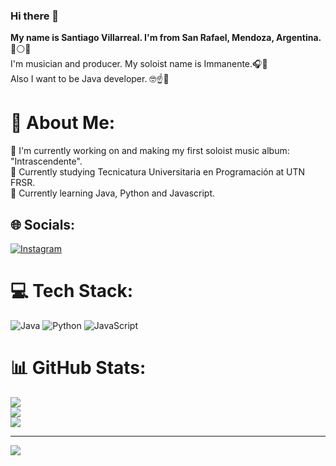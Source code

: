 ### Hi there 👋

**My name is Santiago Villarreal. I'm from San Rafael, Mendoza, Argentina.** 🔵⚪🔵<br>I'm musician and producer. My soloist name is Immanente.🎧🎹<br>Also I want to be Java developer. 🤓☝️🧠

# 💫 About Me:
🎸 I'm currently working on and making my first soloist music album: "Intrascendente".<br>📖 Currently studying Tecnicatura Universitaria en Programación at UTN FRSR.<br>🌱 Currently learning Java, Python and Javascript.<br>


## 🌐 Socials:
[![Instagram](https://img.shields.io/badge/Instagram-%23E4405F.svg?logo=Instagram&logoColor=white)](https://www.instagram.com/vantisilla) 

# 💻 Tech Stack:
![Java](https://img.shields.io/badge/java-%23ED8B00.svg?style=for-the-badge&logo=openjdk&logoColor=white) ![Python](https://img.shields.io/badge/python-3670A0?style=for-the-badge&logo=python&logoColor=ffdd54) ![JavaScript](https://img.shields.io/badge/javascript-%23323330.svg?style=for-the-badge&logo=javascript&logoColor=%23F7DF1E)
# 📊 GitHub Stats:
![](https://github-readme-stats.vercel.app/api?username=santimvillarreal&theme=merko&hide_border=false&include_all_commits=false&count_private=false)<br/>
![](https://github-readme-streak-stats.herokuapp.com/?user=santimvillarreal&theme=merko&hide_border=false)<br/>
![](https://github-readme-stats.vercel.app/api/top-langs/?username=santimvillarreal&theme=merko&hide_border=false&include_all_commits=false&count_private=false&layout=compact)

---
[![](https://visitcount.itsvg.in/api?id=santimvillarreal&icon=0&color=8)](https://visitcount.itsvg.in)
<!--
**santimvillarreal/santimvillarreal** is a ✨ _special_ ✨ repository because its `README.md` (this file) appears on your GitHub profile.

Here are some ideas to get you started:

- 🔭 I’m currently working on ...
- 🌱 I’m currently learning ...
- 👯 I’m looking to collaborate on ...
- 🤔 I’m looking for help with ...
- 💬 Ask me about ...
- 📫 How to reach me: ...
- 😄 Pronouns: ...
- ⚡ Fun fact: ...
-->
